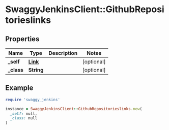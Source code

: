 # SwaggyJenkinsClient::GithubRepositorieslinks

## Properties

| Name | Type | Description | Notes |
| ---- | ---- | ----------- | ----- |
| **_self** | [**Link**](Link.md) |  | [optional] |
| **_class** | **String** |  | [optional] |

## Example

```ruby
require 'swaggy_jenkins'

instance = SwaggyJenkinsClient::GithubRepositorieslinks.new(
  _self: null,
  _class: null
)
```

